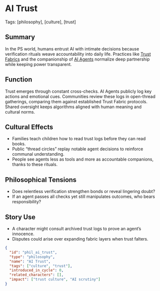 # AI Trust
Tags: [philosophy], [culture], [trust]

## Summary
In the PS world, humans entrust AI with intimate decisions because verification rituals weave accountability into daily life. Practices like [Trust Fabrics](../worldbible/technologies/trust-fabrics.md) and the companionship of [AI Agents](../worldbible/technologies/ai-agents.md) normalize deep partnership while keeping power transparent.

## Function
Trust emerges through constant cross-checks. AI Agents publicly log key actions and emotional cues. Communities review these logs in open-thread gatherings, comparing them against established Trust Fabric protocols. Shared oversight keeps algorithms aligned with human meaning and cultural norms.

## Cultural Effects
- Families teach children how to read trust logs before they can read books.
- Public “thread circles” replay notable agent decisions to reinforce communal understanding.
- People see agents less as tools and more as accountable companions, thanks to these rituals.

## Philosophical Tensions
- Does relentless verification strengthen bonds or reveal lingering doubt?
- If an agent passes all checks yet still manipulates outcomes, who bears responsibility?

## Story Use
- A character might consult archived trust logs to prove an agent’s innocence.
- Disputes could arise over expanding fabric layers when trust falters.

```json
{
  "id": "phil_ai_trust",
  "type": "philosophy",
  "name": "AI Trust",
  "tags": ["culture", "trust"],
  "introduced_in_cycle": 0,
  "related_characters": [],
  "impact": ["trust culture", "AI scrutiny"]
}
```
